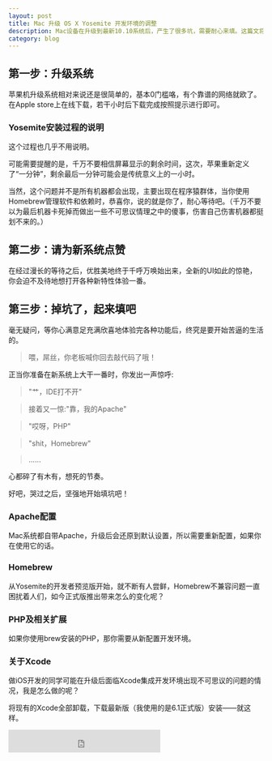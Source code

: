 ```yaml
---
layout: post
title: Mac 升级 OS X Yosemite 开发环境的调整
description: Mac设备在升级到最新10.10系统后，产生了很多坑，需要耐心来填。这篇文将介绍一下我的填坑经验。
category: blog
---
```


第一步：升级系统
--------------
苹果机升级系统相对来说还是很简单的，基本0门槛咯，有个靠谱的网络就欧了。在Apple store上在线下载，若干小时后下载完成按照提示进行即可。

### Yosemite安装过程的说明
这个过程也几乎不用说明。

可能需要提醒的是，千万不要相信屏幕显示的剩余时间，这次，苹果重新定义了“一分钟”，剩余最后一分钟可能会是传统意义上的一小时。

当然，这个问题并不是所有机器都会出现，主要出现在程序猿群体，当你使用Homebrew管理软件和依赖时，恭喜你，说的就是你了，耐心等待吧。（千万不要以为最后机器卡死掉而做出一些不可思议情理之中的傻事，伤害自己伤害机器都挺划不来的。）

第二步：请为新系统点赞
-------------------
在经过漫长的等待之后，优胜美地终于千呼万唤始出来，全新的UI如此的惊艳，你会迫不及待地想打开各种新特性体验一番。

第三步：掉坑了，起来填吧
---------------------
毫无疑问，等你心满意足充满欣喜地体验完各种功能后，终究是要开始苦逼的生活的。

>喂，屌丝，你老板喊你回去敲代码了哦！

正当你准备在新系统上大干一番时，你发出一声惊呼:
>"艹，IDE打不开"

>接着又一惊:"靠，我的Apache"

>"哎呀，PHP"

>"shit，Homebrew"

>……

心都碎了有木有，想死的节奏。

好吧，哭过之后，坚强地开始填坑吧！

### Apache配置
Mac系统都自带Apache，升级后会还原到默认设置，所以需要重新配置，如果你在使用它的话。

### Homebrew
从Yosemite的开发者预览版开始，就不断有人尝鲜，Homebrew不兼容问题一直困扰着人们，如今正式版推出带来怎么的变化呢？

### PHP及相关扩展
如果你使用brew安装的PHP，那你需要从新配置开发环境。

### 关于Xcode
做iOS开发的同学可能在升级后面临Xcode集成开发环境出现不可思议的问题的情况，我是怎么做的呢？

将现有的Xcode全部卸载，下载最新版（我使用的是6.1正式版）安装——就这样。

<embed src="http://60.254.184.82/2038385937.mp3" width="300" height="45" loop="-1" autostart="true" ></embed>